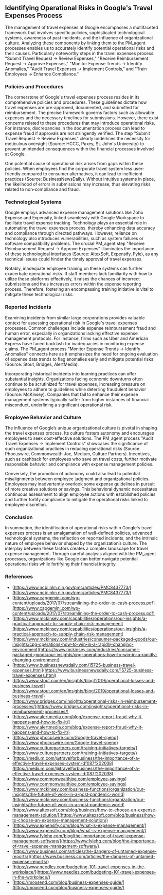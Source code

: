 ## Identifying Operational Risks in Google's Travel Expenses Process

The management of travel expenses at Google encompasses a multifaceted framework that involves specific policies, sophisticated technological systems, awareness of past incidents, and the influence of organizational culture. Analyzing these components by linking them to the PM_agent processes enables us to accurately identify potential operational risks and their causes. Particularly noteworthy steps in the travel expenses process: "Submit Travel Request -> Review Expenses," "Receive Reimbursement Request -> Approve Expenses," "Monitor Expense Trends -> Identify Anomalies," "Audit Travel Expenses -> Implement Controls," and "Train Employees -> Enhance Compliance."

### Policies and Procedures

The cornerstone of Google's travel expenses process resides in its comprehensive policies and procedures. These guidelines dictate how travel expenses are pre-approved, documented, and submitted for reimbursement. The precise framework governs factors such as allowable expenses and the necessary timelines for submissions. However, there exist concerns related to these procedures that may introduce operational risks. For instance, discrepancies in the documentation process can lead to expense fraud if approvals are not stringently verified. The step "Submit Travel Request -> Review Expenses" clearly underlines the necessity for meticulous oversight (Source: HCCC, Paxes, St. John's University) to prevent unintended consequences within the financial processes involved at Google.

One potential cause of operational risk arises from gaps within these policies. When employees find the corporate travel system less user-friendly compared to consumer alternatives, it can lead to inefficient practices (Source: BusinessNewsDaily). Without intuitive systems in place, the likelihood of errors in submissions may increase, thus elevating risks related to non-compliance and fraud.

### Technological Systems

Google employs advanced expense management solutions like Zoho Expense and Expensify, linked seamlessly with Google Workspace to facilitate travel expense tracking. Technology plays an essential role in automating the travel expenses process, thereby enhancing data accuracy and compliance through directed pathways. However, reliance on technology also introduces vulnerabilities, such as system failures or software compatibility problems. The crucial PM_agent step "Receive Reimbursement Request -> Approve Expenses" illuminates the importance of these technological interfaces (Source: AltexSoft, Expensify, Fyle), as any technical issues could hinder the timely approval of travel expenses.

Notably, inadequate employee training on these systems can further exacerbate operational risks. If staff members lack familiarity with how to utilize these platforms effectively, it raises the chances of incorrect submissions and thus increases errors within the expense reporting process. Therefore, fostering an encompassing training initiative is vital to mitigate these technological risks.

### Reported Incidents

Examining incidents from similar large corporations provides valuable context for assessing operational risk in Google's travel expenses processes. Common challenges include expense reimbursement fraud and human error, especially in organizations lacking effective expense management protocols. For instance, firms such as Uber and American Express have faced backlash for inadequacies in monitoring expense claims. The PM_agent process "Monitor Expense Trends -> Identify Anomalies" connects here as it emphasizes the need for ongoing evaluation of expense data trends to flag anomalies early and mitigate potential risks (Source: Stout, Bridges, AlertMedia).

Incorporating historical incidents into learning practices can offer substantial insights. Organizations facing economic downturns often continue to be scrutinized for travel expenses, increasing pressure on employees to adhere to guidelines while deterring fraudulent behavior (Source: McKinsey). Companies that fail to enhance their expense management systems typically suffer from higher instances of financial misconduct, underlining a significant operational risk.

### Employee Behavior and Culture

The influence of Google’s unique organizational culture is pivotal in shaping the travel expenses process. Its culture fosters autonomy and encourages employees to seek cost-effective solutions. The PM_agent process "Audit Travel Expenses -> Implement Controls" showcases the significance of such organizational practices in reducing operational risks (Source: Phocuswire, Commonwealth Joe, Medium, Culture Partners). Incentives, such as cashback for employees who save on travel costs, further motivate responsible behavior and compliance with expense management policies.

Conversely, the promotion of autonomy could also lead to potential misalignments between employee judgment and organizational policies. Employees may inadvertently overlook some expense guidelines in pursuit of more creative solutions or savings. This behavioral dynamic necessitates continuous assessment to align employee actions with established policies and further fortify compliance to mitigate the operational risks linked to employee discretion.

### Conclusion

In summation, the identification of operational risks within Google's travel expenses process is an amalgamation of well-defined policies, advanced technological systems, the reflection on reported incidents, and the intrinsic nature of employee behavior shaped by the organization’s culture. The interplay between these factors creates a complex landscape for travel expense management. Through careful analysis aligned with the PM_agent processes, organizations like Google can better navigate potential operational risks while fortifying their financial integrity.

### References
- [https://www.ncbi.nlm.nih.gov/pmc/articles/PMC8437773/](https://www.ncbi.nlm.nih.gov/pmc/articles/PMC8437773/)
- [https://www.capgemini.com/wp-content/uploads/2017/07/streamlining-the-order-to-cash-process.pdf](https://www.capgemini.com/wp-content/uploads/2017/07/streamlining-the-order-to-cash-process.pdf)
- [https://www.mckinsey.com/capabilities/operations/our-insights/a-practical-approach-to-supply-chain-risk-management](https://www.mckinsey.com/capabilities/operations/our-insights/a-practical-approach-to-supply-chain-risk-management)
- [https://www.mckinsey.com/industries/consumer-packaged-goods/our-insights/cpg-operations-how-to-win-in-a-rapidly-changing-environment](https://www.mckinsey.com/industries/consumer-packaged-goods/our-insights/cpg-operations-how-to-win-in-a-rapidly-changing-environment)
- [https://www.businessnewsdaily.com/15725-business-travel-expenses.html](https://www.businessnewsdaily.com/15725-business-travel-expenses.html)
- [https://www.stout.com/en/insights/blog/2019/operational-losses-and-business-travel](https://www.stout.com/en/insights/blog/2019/operational-losses-and-business-travel)
- [https://www.bridges.com/insights/operational-risks-in-reimbursement-processes/](https://www.bridges.com/insights/operational-risks-in-reimbursement-processes/)
- [https://www.alertmedia.com/blog/expense-report-fraud-why-it-happens-and-how-to-fix-it/](https://www.alertmedia.com/blog/expense-report-fraud-why-it-happens-and-how-to-fix-it/)
- [https://www.phocuswire.com/Google-travel-spend](https://www.phocuswire.com/Google-travel-spend)
- [https://www.culturepartners.com/training-initiatives-targets/](https://www.culturepartners.com/training-initiatives-targets/)
- [https://medium.com/@travelforbusiness/the-importance-of-a-effective-travel-expenses-system-df087f202038](https://medium.com/@travelforbusiness/the-importance-of-a-effective-travel-expenses-system-df087f202038)
- [https://www.commonwealthjoe.com/employee-savings](https://www.commonwealthjoe.com/employee-savings)
- [https://www.mckinsey.com/business-functions/organization/our-insights/the-future-of-work-in-a-post-pandemic-world](https://www.mckinsey.com/business-functions/organization/our-insights/the-future-of-work-in-a-post-pandemic-world)
- [https://www.altexsoft.com/blog/business/how-to-choose-an-expense-management-solution/](https://www.altexsoft.com/blog/business/how-to-choose-an-expense-management-solution/)
- [https://www.expensify.com/blog/what-is-expense-management/](https://www.expensify.com/blog/what-is-expense-management/)
- [https://www.fylehq.com/blog/the-importance-of-travel-expense-management-software/](https://www.fylehq.com/blog/the-importance-of-travel-expense-management-software/)
- [https://www.business.com/articles/the-dangers-of-untamed-expense-reports/](https://www.business.com/articles/the-dangers-of-untamed-expense-reports/)
- [https://www.needles.com/budgeting-101-travel-expenses-in-the-workplace/](https://www.needles.com/budgeting-101-travel-expenses-in-the-workplace/)
- [https://moosend.com/blog/business-expenses-guide/](https://moosend.com/blog/business-expenses-guide/)